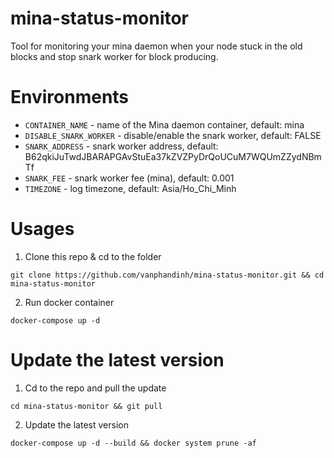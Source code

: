 # mina-status-monitor
Tool for monitoring your mina daemon when your node stuck in the old blocks and stop snark worker for block producing.

# Environments
+ `CONTAINER_NAME` - name of the Mina daemon container, default: mina
+ `DISABLE_SNARK_WORKER` - disable/enable the snark worker, default: FALSE
+ `SNARK_ADDRESS` - snark worker address, default: B62qkiJuTwdJBARAPGAvStuEa37kZVZPyDrQoUCuM7WQUmZZydNBmTf
+ `SNARK_FEE` - snark worker fee (mina), default: 0.001
+ `TIMEZONE` - log timezone, default: Asia/Ho_Chi_Minh

# Usages
1. Clone this repo & cd to the folder
```
git clone https://github.com/vanphandinh/mina-status-monitor.git && cd mina-status-monitor
```
2. Run docker container
```
docker-compose up -d
```

# Update the latest version
1. Cd to the repo and pull the update
```
cd mina-status-monitor && git pull
```
2. Update the latest version
```
docker-compose up -d --build && docker system prune -af
```
